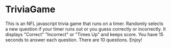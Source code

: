 # TriviaGame


This is an NFL javascript trivia game that runs on a timer.
Randomly selects a new question if your timer runs out or you guess correctly or incorrectly.
It displays "Correct" "Incorrect" or "Times Up" and keeps score.
You have 15 seconds to answer each question.
There are 10 questions.
Enjoy!
